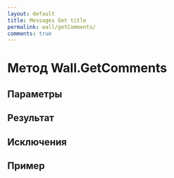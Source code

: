 ```yaml
---
layout: default
title: Messages Get title
permalink: wall/getComments/
comments: true
---
```

# Метод Wall.GetComments

## Параметры

## Результат

## Исключения

## Пример
```csharp

```
